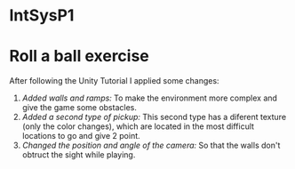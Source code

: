# IntSysP1
# Roll a ball exercise
After following the Unity Tutorial I applied some changes:
  1. _Added walls and ramps:_ To make the environment more complex and give the game some obstacles.
  2. _Added a second type of pickup:_ This second type has a diferent texture (only the color changes), which are located in the most difficult locations to go and give 2 point.
  3. _Changed the position and angle of the camera:_ So that the walls don't obtruct the sight while playing.
